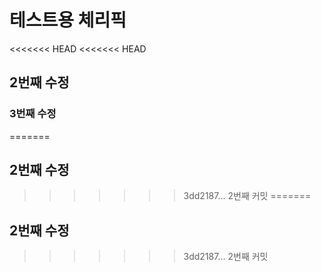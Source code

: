 # 테스트용 체리픽
<<<<<<< HEAD
<<<<<<< HEAD
## 2번째 수정
### 3번째 수정
=======
## 2번째 수정
>>>>>>> 3dd2187... 2번째 커밋
=======
## 2번째 수정
>>>>>>> 3dd2187... 2번째 커밋
